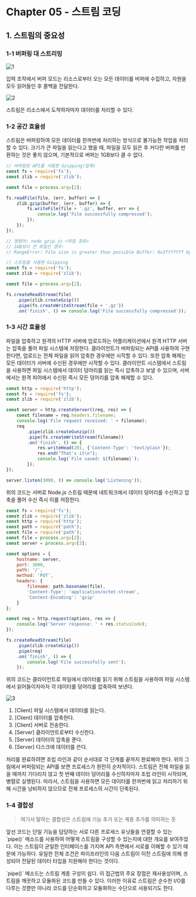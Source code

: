 # Chapter 05 - 스트림 코딩

## 1. 스트림의 중요성

### 1-1 버퍼링 대 스트리밍

![1](https://user-images.githubusercontent.com/38815618/103359600-81ceea00-4afb-11eb-89a0-fdaa7a5a085d.PNG)

<p>
    입력 조작에서 버퍼 모드는 리소스로부터 오는 모든 데이터를 버퍼에 수집하고, 자원을 모두 읽어들인 후 콜백을 전달한다.
</p>

![2](https://user-images.githubusercontent.com/38815618/103359605-82678080-4afb-11eb-80c5-509791e38617.PNG)

<p>
    스트림은 리소스에서 도착하자마자 데이터를 처리할 수 있다.
</p>

### 1-2 공간 효율성

<p>
    스트림은 버퍼링하여 모든 데이터를 한꺼번에 처리하는 방식으로 불가능한 작업을 처리할 수 있다. 크기가 큰 파일을 읽는다고 했을 때, 파일을 모두 읽은 후 커다란 버퍼를 반환하는 것은 좋지 않으며, 기본적으로 버퍼는 1GB보다 클 수 없다.
</p>

```javascript
// 버퍼링된 API를 사용한 Gzipping(압축)
const fs = require('fs');
const zlib = require('zlib');

const file = process.argv[2];

fs.readFile(file, (err, buffer) => {
    zlib.gzip(buffer, (err, buffer) => {
        fs.writeFile(file + '.gz', buffer, err => {
            console.log('File successfully compressed');
        });
    });
});

// 명령어: node gzip.js <파일 경로>
// 1GB보다 큰 파일인 경우:
// RangeError: File size is greater than possible Buffer: 0x3fffffff bytes
```

```javascript
// 스트림을 사용한 Gzipping
const fs = require('fs');
const zlib = require('zlib');

const file = process.argv[2];

fs.createReadStream(file)
    .pipe(zlib.createGzip())
    .pipe(fs.createWriteStream(file + '.gz'))
    .on('finish', () => console.log('File successfully compressed'));
```

### 1-3 시간 효율성

<p>
    파일을 압축하고 원격의 HTTP 서버에 업로드하는 어플리케이션에서 원격 HTTP 서버는 압축을 풀어 파일 시스템에 저장한다. 클라이언트가 버퍼링되는 API를 사용하여 구현한다면, 업로드는 전체 파일을 읽어 압축한 경우에만 시작할 수 있다. 또한 압축 해제는 모든 데이터가 서버에 수신된 경우에만 시작할 수 있다. 클라이언트 시스템에서 스트림을 사용하면 파일 시스템에서 데이터 덩어리를 읽는 즉시 압축하고 보낼 수 있으며, 서버에서는 원격 피어에서 수신된 즉시 모든 덩어리를 압축 해제할 수 있다.
</p>

```javascript
const http = require('http');
const fs = require('fs');
const zlib = require('zlib');

const server = http.createServer((req, res) => {
    const filename = req.headers.filename;
    console.log('File request received: ' + filename);
    req
        .pipe(zlib.createGunzip())
        .pipe(fs.createWriteStream(filename))
        .on('finish', () => {
            res.writeHead(201, {'Content-Type': 'text/plain'});
            res.end("That's it\n");
            console.log(`File saved: ${filename}`);
        });
});

server.listen(3000, () => console.log('Listening'));
```

<p>
    위의 코드는 서버로 Node.js 스트림 때문에 네트워크에서 데이터 덩어리를 수신하고 압축을 풀어 수신 즉시 이를 저장한다.
</p>

```javascript
const fs = require('fs');
const zlib = require('zlib');
const http = require('http');
const path = require('path');
const file = require('path');
const file = process.argv[2];
const server = process.argv[3];

const options = {
    hostname: server,
    port: 3000,
    path: '/',
    method: 'PUT',
    headers: {
        filename: path.basename(file),
        'Content-Type': 'application/octet-stream',
        'Content-Encoding': 'gzip'
    }
};

const req = http.request(options, res => {
    console.log('Server response: ' + res.statusCode);
});

fs.createReadStream(file)
    .pipe(zlib.createGzip())
    .pipe(req)
    .on('finish', () => {
        console.log('File successfully sent');
    });
```

<p>
    위의 코드는 클라이언트로 파일에서 데이터를 읽기 위해 스트림을 사용하여 파일 시스템에서 읽어들이자마자 각 데이터를 덩어리를 압축하여 보낸다.
</p>

![3](https://user-images.githubusercontent.com/38815618/103359607-83001700-4afb-11eb-85f0-abe149745070.PNG)

1. [Client] 파일 시스템에서 데이터를 읽는다.
2. [Client] 데이터를 압축한다.
3. [Client] 서버로 전송한다.
4. [Server] 클라이언트로부터 수신한다.
5. [Server] 데이터의 압축을 푼다.
6. [Server] 디스크에 데이터를 쓴다.

<p>
    처리를 완료하려면 조립 라인과 같이 순서대로 각 단계를 끝까지 완료해야 한다. 위의 그림에서 버퍼링되는 API를 보면 프로세스가 완전히 순차적이다. 스트림은 전체 파일을 읽을 때까지 기다리지 않고 첫 번째 데이터 덩어리를 수신하자마자 조립 라인이 시작되며, 병렬로 실행된다. 따라서, 스트림을 사용하면 모든 데이터를 한꺼번에 읽고 처리하기 위해 시간을 낭비하지 않으므로 전체 프로세스의 시간이 단축된다.
</p>

### 1-4 결합성

> 여기서 말하는 결합성은 스트림에 기능 추가 또는 계층 추가를 의미하는 듯

<p>
    앞선 코드는 단일 기능을 담당하는 서로 다른 프로세스 유닛들을 연결할 수 있는 `pipe()` 메소드를 사용하여 어떻게 스트림을 구성할 수 있는지에 대한 개요를 보여주었다. 이는 스트림이 균일한 인터페이스를 가지며 API 측면에서 서로를 이해할 수 있기 때문에 가능하다. 유일한 전체 조건은 파이프라인의 다음 스트림이 이전 스트림에 의해 생성되어 전달된 데이터 타입을 지원해야 한다는 것이다.
</p>

<p>
    `pipe()` 메소드는 스트림 계층 구성이 쉽다. 이 접근법의 주요 장점은 재사용성이며, 스트림을 깨끗하고 모듈화된 코드를 만들 수 있다. 이러한 이유로 스트림은 순수한 I/O를 다루는 것뿐만 아니라 코드를 단순화하고 모듈화하는 수단으로 사용되기도 한다.
</p>
